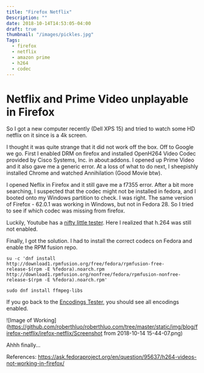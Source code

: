 ```yaml
---
title: "Firefox Netflix"
Description: ""
date: 2018-10-14T14:53:05-04:00
draft: true
thumbnail: "/images/pickles.jpg"
Tags:
  - firefox
  - netflix
  - amazon prime
  - h264
  - codec
---
```


# Netflix and Prime Video unplayable in Firefox

So I got a new computer recently (Dell XPS 15) and tried to watch some HD netflix on it since is a 4k screen.

I thought it was quite strange that it did not work off the box. Off to Google we go. First I enabled DRM on firefox and installed OpenH264 Video Codec provided by Cisco Systems, Inc. in about:addons. I opened up Prime Video and it also gave me a generic error. At a loss of what to do next, I sheepishly installed Chrome and watched Annihilation (Good Movie btw).

I opened Neflix in Firefox and it still gave me a f7355 error. After a bit more searching, I suspected that the codec might not be installed in fedora, and I booted onto my Windows partition to check. I was right. The same version of Firefox - 62.0.1 was working in Windows, but not in Fedora 28. So I tried to see if which codec was missing from firefox. 

Luckily, Youtube has a [nifty little tester](https://www.youtube.com/html5/). Here I realized that h.264 was still not enabled. 

Finally, I got the solution. I had to install the correct codecs on Fedora and enable the RPM fusion repo.


```
su -c 'dnf install http://download1.rpmfusion.org/free/fedora/rpmfusion-free-release-$(rpm -E %fedora).noarch.rpm http://download1.rpmfusion.org/nonfree/fedora/rpmfusion-nonfree-release-$(rpm -E %fedora).noarch.rpm'

sudo dnf install ffmpeg-libs
```

If you go back to the [Encodings Tester](https://www.youtube.com/html5/), you should see all encodings enabled.

![Image of Working](https://github.com/roberthluo/roberthluo.com/tree/master/static/img/blog/firefox-netflix/irefox-netflix/Screenshot from 2018-10-14 15-44-07.png)

Ahhh finally...




References:
https://ask.fedoraproject.org/en/question/95637/h264-videos-not-working-in-firefox/
